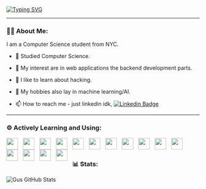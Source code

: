 [![Typing SVG](https://readme-typing-svg.demolab.com?font=Fira+Code&size=32&pause=1000&width=525&lines=Yo+%F0%9F%91%8B%2C+I'm+Gus)](https://git.io/typing-svg)
<hr />

### 👨‍💻 About Me:

I am a Computer Science student from NYC. 
- 🔭 Studied Computer Science.
- 👀 My interest are in web applications the backend development parts.
- 👀 I like to learn about hacking.
- 🌱 My hobbies also lay in machine learning/AI.

- 📫 How to reach me - just linkedin idk, [![Linkedin Badge](https://img.shields.io/badge/-Gus-blue?style=flat&logo=Linkedin&logoColor=white)](https://www.linkedin.com/in/gus-rosales/) 

<hr />

<h3 align="left">⚙ Actively Learning and Using:</h3>
<img align="left" width="30px" style="padding-right: 10px; background: white;" src="https://cdn.jsdelivr.net/gh/devicons/devicon/icons/nextjs/nextjs-original.svg" />
<img align="left" width="30px" style="padding-right: 10px; background: white;" src="https://cdn.jsdelivr.net/gh/devicons/devicon/icons/rust/rust-plain.svg" />
<img align="left" width="30px" style="padding-right: 10px;" src="https://cdn.jsdelivr.net/gh/devicons/devicon/icons/scala/scala-original.svg" />
<img align="left" width="30px" style="padding-right: 10px;" src="https://cdn.jsdelivr.net/gh/devicons/devicon/icons/cplusplus/cplusplus-original.svg" />
<img align="left" width="30px" style="padding-right: 10px;" src="https://cdn.jsdelivr.net/gh/devicons/devicon/icons/html5/html5-original.svg" />
<img align="left" width="30px" style="padding-right: 10px;" src="https://cdn.jsdelivr.net/gh/devicons/devicon/icons/css3/css3-original.svg" />
<img align="left" width="30px" style="padding-right: 10px;" src="https://cdn.jsdelivr.net/gh/devicons/devicon/icons/typescript/typescript-original.svg" />
<img align="left" width="30px" style="padding-right: 10px;" src="https://cdn.jsdelivr.net/gh/devicons/devicon/icons/react/react-original.svg" />
<img align="left" width="30px" style="padding-right: 10px;" src="https://cdn.jsdelivr.net/gh/devicons/devicon/icons/nodejs/nodejs-original.svg" />
<img align="left" width="30px" style="padding-right: 10px;" src="https://cdn.jsdelivr.net/gh/devicons/devicon/icons/mysql/mysql-original.svg" />
<img align="left" width="30px" style="padding-right: 10px;" src="https://cdn.jsdelivr.net/gh/devicons/devicon/icons/mongodb/mongodb-original.svg" />
<img align="left" width="30px" style="padding-right: 10px;" src="https://cdn.jsdelivr.net/gh/devicons/devicon/icons/python/python-original.svg" />
<img align="left" width="30px" style="padding-right: 10px;" src="https://cdn.jsdelivr.net/gh/devicons/devicon/icons/php/php-original.svg" />
<img align="left" width="30px" style="padding-right: 10px;" src="https://cdn.jsdelivr.net/gh/devicons/devicon/icons/git/git-original.svg" />
<img align="left" width="30px" style="padding-right: 10px;" src="https://cdn.jsdelivr.net/gh/devicons/devicon/icons/linux/linux-original.svg" />
<br />
<br />

### 📊 Stats:

![Gus GitHub Stats](https://github-readme-stats.vercel.app/api?username=okGus&show_icons=true&theme=dark)
<!---
okGus/okGus is a ✨ special ✨ repository because its `README.md` (this file) appears on your GitHub profile.
You can click the Preview link to take a look at your changes.
--->

